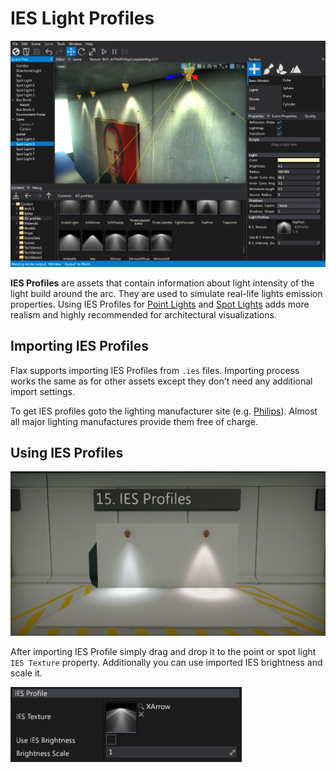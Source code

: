 # IES Light Profiles

![IES Light Profiles](media/ies_profiles_sample.png)

**IES Profiles** are assets that contain information about light intensity of the light build around the arc. They are used to simulate real-life lights emission properties. Using IES Profiles for [Point Lights](light-types/point-light.md) and [Spot Lights](light-types/spot-light.mod) adds more realism and highly recommended for architectural visualizations.

## Importing IES Profiles

Flax supports importing IES Profiles from `.ies` files. Importing process works the same as for other assets except they don't need any additional import settings.

To get IES profiles goto the lighting manufacturer site (e.g. [Philips](http://www.usa.lighting.philips.com/support/support/literature/photometric-data)). Almost all major lighting manufactures provide them free of charge.

## Using IES Profiles

![IES Profile](media/ies.png)

After importing IES Profile simply drag and drop it to the point or spot light `IES Texture` property.
Additionally you can use imported IES brightness and scale it.

![IES Properties](media/ies-properties.jpg)
